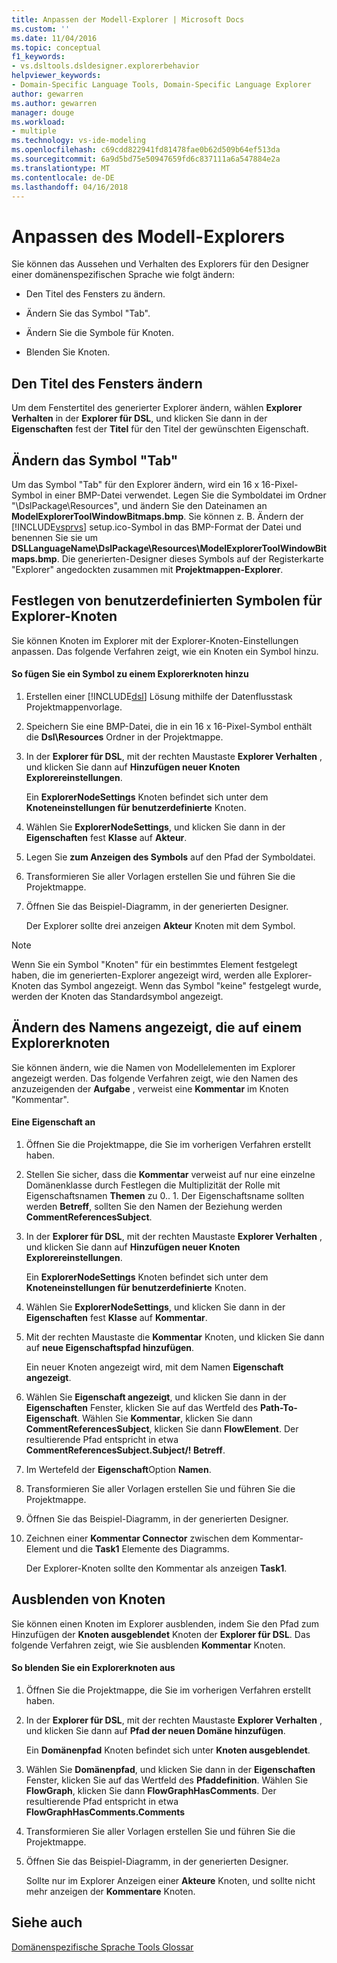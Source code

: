 ```yaml
---
title: Anpassen der Modell-Explorer | Microsoft Docs
ms.custom: ''
ms.date: 11/04/2016
ms.topic: conceptual
f1_keywords:
- vs.dsltools.dsldesigner.explorerbehavior
helpviewer_keywords:
- Domain-Specific Language Tools, Domain-Specific Language Explorer
author: gewarren
ms.author: gewarren
manager: douge
ms.workload:
- multiple
ms.technology: vs-ide-modeling
ms.openlocfilehash: c69cdd822941fd81478fae0b62d509b64ef513da
ms.sourcegitcommit: 6a9d5bd75e50947659fd6c837111a6a547884e2a
ms.translationtype: MT
ms.contentlocale: de-DE
ms.lasthandoff: 04/16/2018
---
```

# <a name="customizing-the-model-explorer"></a>Anpassen des Modell-Explorers
Sie können das Aussehen und Verhalten des Explorers für den Designer einer domänenspezifischen Sprache wie folgt ändern:  
  
-   Den Titel des Fensters zu ändern.  
  
-   Ändern Sie das Symbol "Tab".  
  
-   Ändern Sie die Symbole für Knoten.  
  
-   Blenden Sie Knoten.  
  
## <a name="changing-the-window-title"></a>Den Titel des Fensters ändern  
 Um dem Fenstertitel des generierter Explorer ändern, wählen **Explorer Verhalten** in der **Explorer für DSL**, und klicken Sie dann in der **Eigenschaften** fest der  **Titel** für den Titel der gewünschten Eigenschaft.  
  
## <a name="changing-the-tab-icon"></a>Ändern das Symbol "Tab"  
 Um das Symbol "Tab" für den Explorer ändern, wird ein 16 x 16-Pixel-Symbol in einer BMP-Datei verwendet. Legen Sie die Symboldatei im Ordner "\DslPackage\Resources\", und ändern Sie den Dateinamen an **ModelExplorerToolWindowBitmaps.bmp**. Sie können z. B. Ändern der [!INCLUDE[vsprvs](../code-quality/includes/vsprvs_md.md)] setup.ico-Symbol in das BMP-Format der Datei und benennen Sie sie um **DSLLanguageName\DslPackage\Resources\ModelExplorerToolWindowBitmaps.bmp**. Die generierten-Designer dieses Symbols auf der Registerkarte "Explorer" angedockten zusammen mit **Projektmappen-Explorer**.  
  
## <a name="setting-custom-icons-on-explorer-nodes"></a>Festlegen von benutzerdefinierten Symbolen für Explorer-Knoten  
 Sie können Knoten im Explorer mit der Explorer-Knoten-Einstellungen anpassen. Das folgende Verfahren zeigt, wie ein Knoten ein Symbol hinzu.  
  
#### <a name="to-add-an-icon-to-an-explorer-node"></a>So fügen Sie ein Symbol zu einem Explorerknoten hinzu  
  
1.  Erstellen einer [!INCLUDE[dsl](../modeling/includes/dsl_md.md)] Lösung mithilfe der Datenflusstask Projektmappenvorlage.  
  
2.  Speichern Sie eine BMP-Datei, die in ein 16 x 16-Pixel-Symbol enthält die **Dsl\Resources** Ordner in der Projektmappe.  
  
3.  In der **Explorer für DSL**, mit der rechten Maustaste **Explorer Verhalten** , und klicken Sie dann auf **Hinzufügen neuer Knoten Explorereinstellungen**.  
  
     Ein **ExplorerNodeSettings** Knoten befindet sich unter dem **Knoteneinstellungen für benutzerdefinierte** Knoten.  
  
4.  Wählen Sie **ExplorerNodeSettings**, und klicken Sie dann in der **Eigenschaften** fest **Klasse** auf **Akteur**.  
  
5.  Legen Sie **zum Anzeigen des Symbols** auf den Pfad der Symboldatei.  
  
6.  Transformieren Sie aller Vorlagen erstellen Sie und führen Sie die Projektmappe.  
  
7.  Öffnen Sie das Beispiel-Diagramm, in der generierten Designer.  
  
     Der Explorer sollte drei anzeigen **Akteur** Knoten mit dem Symbol.  
  
> [!NOTE]
>  Wenn Sie ein Symbol "Knoten" für ein bestimmtes Element festgelegt haben, die im generierten-Explorer angezeigt wird, werden alle Explorer-Knoten das Symbol angezeigt. Wenn das Symbol "keine" festgelegt wurde, werden der Knoten das Standardsymbol angezeigt.  
  
## <a name="changing-the-name-displayed-on-an-explorer-node"></a>Ändern des Namens angezeigt, die auf einem Explorerknoten  
 Sie können ändern, wie die Namen von Modellelementen im Explorer angezeigt werden. Das folgende Verfahren zeigt, wie den Namen des anzuzeigenden der **Aufgabe** , verweist eine **Kommentar** im Knoten "Kommentar".  
  
#### <a name="to-display-a-property"></a>Eine Eigenschaft an  
  
1.  Öffnen Sie die Projektmappe, die Sie im vorherigen Verfahren erstellt haben.  
  
2.  Stellen Sie sicher, dass die **Kommentar** verweist auf nur eine einzelne Domänenklasse durch Festlegen die Multiplizität der Rolle mit Eigenschaftsnamen **Themen** zu 0.. 1. Der Eigenschaftsname sollten werden **Betreff**, sollten Sie den Namen der Beziehung werden **CommentReferencesSubject**.  
  
3.  In der **Explorer für DSL**, mit der rechten Maustaste **Explorer Verhalten** , und klicken Sie dann auf **Hinzufügen neuer Knoten Explorereinstellungen**.  
  
     Ein **ExplorerNodeSettings** Knoten befindet sich unter dem **Knoteneinstellungen für benutzerdefinierte** Knoten.  
  
4.  Wählen Sie **ExplorerNodeSettings**, und klicken Sie dann in der **Eigenschaften** fest **Klasse** auf **Kommentar**.  
  
5.  Mit der rechten Maustaste die **Kommentar** Knoten, und klicken Sie dann auf **neue Eigenschaftspfad hinzufügen**.  
  
     Ein neuer Knoten angezeigt wird, mit dem Namen **Eigenschaft angezeigt**.  
  
6.  Wählen Sie **Eigenschaft angezeigt**, und klicken Sie dann in der **Eigenschaften** Fenster, klicken Sie auf das Wertfeld des **Path-To-Eigenschaft**. Wählen Sie **Kommentar**, klicken Sie dann **CommentReferencesSubject**, klicken Sie dann **FlowElement**. Der resultierende Pfad entspricht in etwa **CommentReferencesSubject.Subject/! Betreff**.  
  
7.  Im Wertefeld der **Eigenschaft**Option **Namen**.  
  
8.  Transformieren Sie aller Vorlagen erstellen Sie und führen Sie die Projektmappe.  
  
9. Öffnen Sie das Beispiel-Diagramm, in der generierten Designer.  
  
10. Zeichnen einer **Kommentar Connector** zwischen dem Kommentar-Element und die **Task1** Elemente des Diagramms.  
  
     Der Explorer-Knoten sollte den Kommentar als anzeigen **Task1**.  
  
## <a name="hiding-nodes"></a>Ausblenden von Knoten  
 Sie können einen Knoten im Explorer ausblenden, indem Sie den Pfad zum Hinzufügen der **Knoten ausgeblendet** Knoten der **Explorer für DSL**. Das folgende Verfahren zeigt, wie Sie ausblenden **Kommentar** Knoten.  
  
#### <a name="to-hide-an-explorer-node"></a>So blenden Sie ein Explorerknoten aus  
  
1.  Öffnen Sie die Projektmappe, die Sie im vorherigen Verfahren erstellt haben.  
  
2.  In der **Explorer für DSL**, mit der rechten Maustaste **Explorer Verhalten** , und klicken Sie dann auf **Pfad der neuen Domäne hinzufügen**.  
  
     Ein **Domänenpfad** Knoten befindet sich unter **Knoten ausgeblendet**.  
  
3.  Wählen Sie **Domänenpfad**, und klicken Sie dann in der **Eigenschaften** Fenster, klicken Sie auf das Wertfeld des **Pfaddefinition**. Wählen Sie **FlowGraph**, klicken Sie dann **FlowGraphHasComments**. Der resultierende Pfad entspricht in etwa **FlowGraphHasComments.Comments**  
  
4.  Transformieren Sie aller Vorlagen erstellen Sie und führen Sie die Projektmappe.  
  
5.  Öffnen Sie das Beispiel-Diagramm, in der generierten Designer.  
  
     Sollte nur im Explorer Anzeigen einer **Akteure** Knoten, und sollte nicht mehr anzeigen der **Kommentare** Knoten.  
  
## <a name="see-also"></a>Siehe auch

[Domänenspezifische Sprache Tools Glossar](http://msdn.microsoft.com/ca5e84cb-a315-465c-be24-76aa3df276aa)